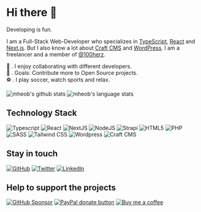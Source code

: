 # Hi there 👋

Developing is fun.

I am a Full-Stack Web-Developer who specializes in [TypeScript](https://github.com/microsoft/TypeScript), [React](https://github.com/facebook/react) and [Next.js](https://github.com/vercel/next.js). But I also know a lot about [Craft CMS](https://github.com/craftcms/cms) and [WordPress](https://github.com/WordPress/WordPress). I am a freelancer and a member of [@100herz](https://github.com/100herz).

:link: . I enjoy collaborating with different developers.\
:goal_net: . Goals: Contribute more to Open Source projects.\
:soccer: . I play soccer, watch sports and relax.

![mheob's github stats](https://github-readme-stats.vercel.app/api?username=mheob&count_private=true&show_icons=true&theme=dark&hide=stars)
![mheob's language stats](https://github-readme-stats.vercel.app/api/top-langs/?username=mheob&count_private=true&langs_count=9&layout=compact&theme=dark&hide=c%23,java,inno%20setup)

## Technology Stack

![Typescript](https://img.shields.io/badge/TypeScript-007ACC?style=flat-square&logo=typescript&logoColor=white)
![React](https://img.shields.io/badge/React-45b8d8?style=flat-square&logo=react&logoColor=white)
![NextJS](https://img.shields.io/badge/NextJs-000000?style=flat-square&logo=next.js&logoColor=white)
![NodeJS](https://img.shields.io/badge/Nodejs-43853d?style=flat-square&logo=Node.js&logoColor=white)
![Strapi](https://img.shields.io/badge/Strapi-8e75ff?style=flat-square&logo=strapi&logoColor=white)
![HTML5](https://img.shields.io/badge/HTML5-e34f26?style=flat-square&logo=html5&logoColor=white)
![PHP](https://img.shields.io/badge/PHP-8892be?style=flat-square&logo=php&logoColor=white)
![SASS](https://img.shields.io/badge/SASS-cc6699?style=flat-square&logo=sass&logoColor=white)
![Tailwind CSS](https://img.shields.io/badge/Tailwind%20CSS-38b2ac?style=flat-square&logo=tailwind%20css&logoColor=white)
![Wordpress](https://img.shields.io/badge/Wordpress-21759b?style=flat-square&logo=wordpress&logoColor=white)
![Craft CMS](https://img.shields.io/badge/Craft%20CMS-e5422b?style=flat-square&logo=craft%20cms&logoColor=white)

## Stay in touch

[![GitHub](https://img.shields.io/badge/github-%23100000.svg?&style=for-the-badge&logo=github&logoColor=white)](https://github.com/mheob)
[![Twitter](https://img.shields.io/badge/twitter-1da1f2.svg?&style=for-the-badge&logo=twitter&logoColor=white)](https://twitter.com/mheob_a)
[![LinkedIn](https://img.shields.io/badge/LinkedIn-0077b5.svg?style=for-the-badge&logo=linkedin&logoColor=white)](https://www.linkedin.com/in/itsb)

## Help to support the projects

[![GitHub Sponsor](https://img.shields.io/badge/Sponsor-%23100000.svg?&style=for-the-badge&logo=github&logoColor=white)](https://github.com/sponsors/mheob)
[![PayPal donate button](https://img.shields.io/badge/paypal-%2300457C.svg?&style=for-the-badge&logo=paypal&logoColor=white)](https://www.paypal.me/mheob)
[![Buy me a coffee](https://img.shields.io/badge/Buy%20me%20a%20coffee-ff813f.svg?style=for-the-badge&logo=buy%20me%20a%20coffee&logoColor=white)](https://www.buymeacoffee.com/mheob)
